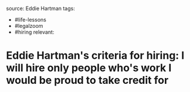 source: Eddie Hartman
tags:
- #life-lessons 
- #legalzoom 
- #hiring
relevant:

# Eddie Hartman's criteria for hiring: I will hire only people who's work I would be proud to take credit for

